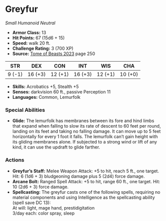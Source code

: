 # Greyfur

*Small* *Humanoid* *Neutral*

- **Armor Class:** 13
- **Hit Points:** 67 (15d6 + 15)
- **Speed:** walk 20 ft.
- **Challenge Rating:** 3 (700 XP)
- **Source:** [Tome of Beasts 2023](https://koboldpress.com/kpstore/product/tome-of-beasts-1-2023-edition/) page 250

| STR | DEX | CON | INT | WIS | CHA |
| --- | --- | --- | --- | --- | --- |
| 9 (-1) | 16 (+3) | 12 (+1) | 16 (+3) | 12 (+1) | 10 (+0) |

- **Skills:** Acrobatics +5, Stealth +5
- **Senses:** darkvision 60 ft., passive Perception 11
- **Languages:** Common, Lemurfolk
### Special Abilities
- **Glide:** The lemurfolk has membranes between its fore and hind limbs that expand when falling to slow its rate of descent to 60 feet per round, landing on its feet and taking no falling damage. It can move up to 5 feet horizontally for every 1 foot it falls. The lemurfolk can’t gain height with its gliding membranes alone. If subjected to a strong wind or lift of any kind, it can use the updraft to glide farther.
### Actions
- **Greyfur’s Staff:** Melee Weapon Attack: +5 to hit, reach 5 ft., one target. Hit: 6 (1d6 + 3) bludgeoning damage plus 5 (2d4) force damage.
- **Arcane Bolt:** Ranged Spell Attack: +5 to hit, range 60 ft., one target. Hit: 10 (2d6 + 3) force damage.
- **Spellcasting:** The greyfur casts one of the following spells, requiring no material components and using Intelligence as the spellcasting ability (spell save DC 13):<br>At will: light, mage hand, prestidigitation<br>3/day each: color spray, sleep
